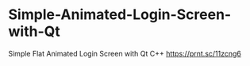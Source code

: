 # Simple-Animated-Login-Screen-with-Qt
Simple Flat Animated Login Screen with Qt C++
https://prnt.sc/11zcng6
